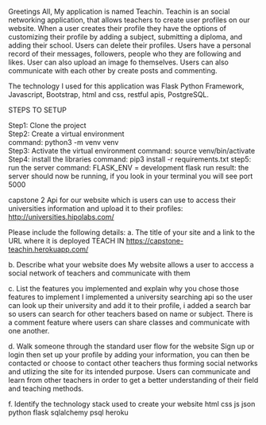 Greetings All, 
My application is named Teachin.
Teachin is an social networking application, that allows teachers to create user profiles on our website. When a user creates their profile they have the options of customizing their profile by adding a subject, submitting a diploma, and adding their school. Users can delete their profiles. Users have a personal record of their messages, followers, people who they are following and likes. User can also upload an image fo themselves. Users can also communicate with each other by create posts and commenting. 

The technology I used for this application was Flask Python Framework, Javascript, Bootstrap, html and css, restful apis, PostgreSQL. 

STEPS TO SETUP

Step1: Clone the project                    
Step2: Create a virtual environment              
command: python3 -m venv venv               
Step3: Activate the virtual environment
command: source venv/bin/activate
Step4: install the libraries
command: pip3 install -r requirements.txt
step5: run the server 
command: FLASK_ENV = development flask run
result: the server should now be running, if you 
look in your terminal you will see port 5000


capstone 2 
Api for our website which is users can use to access their
universities information and upload it to their profiles:
http://universities.hipolabs.com/

Please include the following details: a. The title of your site and a link to the URL where it is deployed 
TEACH IN 
https://capstone-teachin.herokuapp.com/

b. Describe what your website does My website allows a user to acccess a social network of teachers and communicate with them 

c. List the features you implemented and explain why you chose those features to implement I implemented a university searching api so the user can look up their university and add it to their profile, i added a search bar so users can search for other teachers based on name or subject. There is a comment feature where users can share classes and communicate with one another. 

d. Walk someone through the standard user flow for the website 
Sign up or login then set up your profile by adding your information, you can then be contacted or choose to contact other teachers thus forming social networks and utlizing the site for its intended purpose. Users can communicate and learn from other teachers in order to get a better understanding of their field and teaching methods.

f. Identify the technology stack used to create your website html css js json python flask sqlalchemy psql heroku
